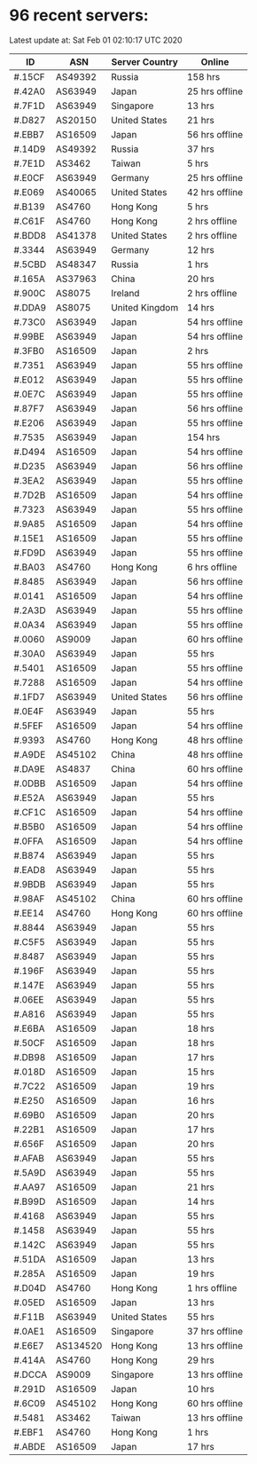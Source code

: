 # 96 recent servers:

Latest update at: Sat Feb 01 02:10:17 UTC 2020

| ID | ASN | Server Country | Online |
| -- | --- | -------------- | ------ |
| #.15CF | AS49392 | Russia | 158 hrs |
| #.42A0 | AS63949 | Japan | 25 hrs offline |
| #.7F1D | AS63949 | Singapore | 13 hrs |
| #.D827 | AS20150 | United States | 21 hrs |
| #.EBB7 | AS16509 | Japan | 56 hrs offline |
| #.14D9 | AS49392 | Russia | 37 hrs |
| #.7E1D | AS3462 | Taiwan | 5 hrs |
| #.E0CF | AS63949 | Germany | 25 hrs offline |
| #.E069 | AS40065 | United States | 42 hrs offline |
| #.B139 | AS4760 | Hong Kong | 5 hrs |
| #.C61F | AS4760 | Hong Kong | 2 hrs offline |
| #.BDD8 | AS41378 | United States | 2 hrs offline |
| #.3344 | AS63949 | Germany | 12 hrs |
| #.5CBD | AS48347 | Russia | 1 hrs |
| #.165A | AS37963 | China | 20 hrs |
| #.900C | AS8075 | Ireland | 2 hrs offline |
| #.DDA9 | AS8075 | United Kingdom | 14 hrs |
| #.73C0 | AS63949 | Japan | 54 hrs offline |
| #.99BE | AS63949 | Japan | 54 hrs offline |
| #.3FB0 | AS16509 | Japan | 2 hrs |
| #.7351 | AS63949 | Japan | 55 hrs offline |
| #.E012 | AS63949 | Japan | 55 hrs offline |
| #.0E7C | AS63949 | Japan | 55 hrs offline |
| #.87F7 | AS63949 | Japan | 56 hrs offline |
| #.E206 | AS63949 | Japan | 55 hrs offline |
| #.7535 | AS63949 | Japan | 154 hrs |
| #.D494 | AS16509 | Japan | 54 hrs offline |
| #.D235 | AS63949 | Japan | 56 hrs offline |
| #.3EA2 | AS63949 | Japan | 55 hrs offline |
| #.7D2B | AS16509 | Japan | 54 hrs offline |
| #.7323 | AS63949 | Japan | 55 hrs offline |
| #.9A85 | AS16509 | Japan | 54 hrs offline |
| #.15E1 | AS16509 | Japan | 55 hrs offline |
| #.FD9D | AS63949 | Japan | 55 hrs offline |
| #.BA03 | AS4760 | Hong Kong | 6 hrs offline |
| #.8485 | AS63949 | Japan | 56 hrs offline |
| #.0141 | AS16509 | Japan | 54 hrs offline |
| #.2A3D | AS63949 | Japan | 55 hrs offline |
| #.0A34 | AS63949 | Japan | 55 hrs offline |
| #.0060 | AS9009 | Japan | 60 hrs offline |
| #.30A0 | AS63949 | Japan | 55 hrs |
| #.5401 | AS16509 | Japan | 55 hrs offline |
| #.7288 | AS16509 | Japan | 54 hrs offline |
| #.1FD7 | AS63949 | United States | 56 hrs offline |
| #.0E4F | AS63949 | Japan | 55 hrs |
| #.5FEF | AS16509 | Japan | 54 hrs offline |
| #.9393 | AS4760 | Hong Kong | 48 hrs offline |
| #.A9DE | AS45102 | China | 48 hrs offline |
| #.DA9E | AS4837 | China | 60 hrs offline |
| #.0DBB | AS16509 | Japan | 54 hrs offline |
| #.E52A | AS63949 | Japan | 55 hrs |
| #.CF1C | AS16509 | Japan | 54 hrs offline |
| #.B5B0 | AS16509 | Japan | 54 hrs offline |
| #.0FFA | AS16509 | Japan | 54 hrs offline |
| #.B874 | AS63949 | Japan | 55 hrs |
| #.EAD8 | AS63949 | Japan | 55 hrs |
| #.9BDB | AS63949 | Japan | 55 hrs |
| #.98AF | AS45102 | China | 60 hrs offline |
| #.EE14 | AS4760 | Hong Kong | 60 hrs offline |
| #.8844 | AS63949 | Japan | 55 hrs |
| #.C5F5 | AS63949 | Japan | 55 hrs |
| #.8487 | AS63949 | Japan | 55 hrs |
| #.196F | AS63949 | Japan | 55 hrs |
| #.147E | AS63949 | Japan | 55 hrs |
| #.06EE | AS63949 | Japan | 55 hrs |
| #.A816 | AS63949 | Japan | 55 hrs |
| #.E6BA | AS16509 | Japan | 18 hrs |
| #.50CF | AS16509 | Japan | 18 hrs |
| #.DB98 | AS16509 | Japan | 17 hrs |
| #.018D | AS16509 | Japan | 15 hrs |
| #.7C22 | AS16509 | Japan | 19 hrs |
| #.E250 | AS16509 | Japan | 16 hrs |
| #.69B0 | AS16509 | Japan | 20 hrs |
| #.22B1 | AS16509 | Japan | 17 hrs |
| #.656F | AS16509 | Japan | 20 hrs |
| #.AFAB | AS63949 | Japan | 55 hrs |
| #.5A9D | AS63949 | Japan | 55 hrs |
| #.AA97 | AS16509 | Japan | 21 hrs |
| #.B99D | AS16509 | Japan | 14 hrs |
| #.4168 | AS63949 | Japan | 55 hrs |
| #.1458 | AS63949 | Japan | 55 hrs |
| #.142C | AS63949 | Japan | 55 hrs |
| #.51DA | AS16509 | Japan | 13 hrs |
| #.285A | AS16509 | Japan | 19 hrs |
| #.D04D | AS4760 | Hong Kong | 1 hrs offline |
| #.05ED | AS16509 | Japan | 13 hrs |
| #.F11B | AS63949 | United States | 55 hrs |
| #.0AE1 | AS16509 | Singapore | 37 hrs offline |
| #.E6E7 | AS134520 | Hong Kong | 13 hrs offline |
| #.414A | AS4760 | Hong Kong | 29 hrs |
| #.DCCA | AS9009 | Singapore | 13 hrs offline |
| #.291D | AS16509 | Japan | 10 hrs |
| #.6C09 | AS45102 | Hong Kong | 60 hrs offline |
| #.5481 | AS3462 | Taiwan | 13 hrs offline |
| #.EBF1 | AS4760 | Hong Kong | 1 hrs |
| #.ABDE | AS16509 | Japan | 17 hrs |

